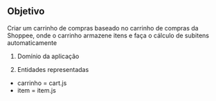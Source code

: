 ## Objetivo
Criar um carrinho de compras baseado no carrinho de compras da Shoppee, onde o carrinho armazene itens e faça o cálculo de subitens automaticamente

1. Domínio da aplicação

2. Entidades representadas

* carrinho = cart.js
* item = item.js